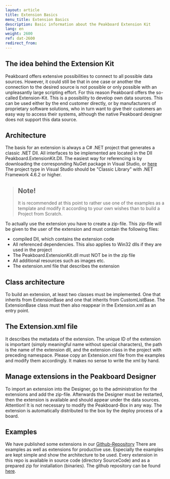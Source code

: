 ```yaml
---
layout: article
title: Extension Basics
menu_title: Extension Basics
description: Basic information about the Peakboard Extension Kit
lang: en
weight: 2600
ref: dat-2600
redirect_from:
---
```


## The idea behind the Extension Kit
Peakboard offers extensive possibilities to connect to all possible data sources. However, it could still be that in one case or another the connection to the desired source is not possible or only possible with an unpleasantly large scripting effort. For this reason Peakboard offers the so-called Extension-Kit. This is a possibility to develop own data sources. This can be used either by the end customer directly, or by manufacturers of proprietary software solutions, who in turn want to give their customers an easy way to access their systems, although the native Peakboard designer does not support this data source.

## Architecture
The basis for an extension is always a C# .NET project that generates a classic .NET Dll. All interfaces to be implemented are located in the Dll Peakboard.ExtensionKit.Dll. The easiest way for referencing is by downloading the corresponding NuGet package in Visual Studio, or [here](https://www.nuget.org/packages/Peakboard.ExtensionKit/)
The project type in Visual Studio should be "Classic Library" with .NET Framework 4.6.2 or higher. 

> ## Note!
>
> It is recommended at this point to rather use one of the examples as a template and modify it according to your own wishes than to build a Project from Scratch.

To actually use the extension you have to create a zip-file. This zip-file will be given to the user of the extension and must contain the following files:
- compiled Dll, which contains the extension code
- All referenced dependencies. This also applies to Win32 dlls if they are used in the project
- The Peakboard.ExtensionKit.dll must NOT be in the zip file
- All additional resources such as images etc.
- The extension.xml file that describes the extension

## Class architecture
To build an extension, at least two classes must be implemented. One that inherits from ExtensionBase and one that inherits from CustomListBase. The ExtensionBase class must then also reappear in the Extension.xml as an entry point. 

## The Extension.xml file
It describes the metadata of the extension. The unique ID of the extension is important (simply meaningful name without special characters), the path is the name of the extension dll, and the extension class in the project with preceding namespace. Please copy an Extension.xml file from the examples and modify them accordingly. It makes no sense to write the xml by hand. 

## Manage extensions in the Peakboard Designer
To import an extension into the Designer, go to the administration for the extensions and add the zip-file. Afterwards the Designer must be restarted, then the extension is available and should appear under the data sources. Attention! It is not necessary to modify the Peakboard-Box in any way. The extension is automatically distributed to the box by the deploy process of a board.

## Examples
We have published some extensions in our [Github-Repository](https://github.com/Peakboard/PeakboardExtensions) There are examples as well as extensions for productive use. Especially the examples are kept simple and show the architecture to be used. Every extension in this repo is available in source code (directory SourceCode) and as a prepared zip for installation (binaries).
The github repository can be found [here](https://github.com/Peakboard/PeakboardExtensions).